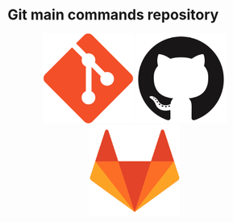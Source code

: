 # Git main commands repository 
<div align="center">
  <img height="180em" src="https://raw.githubusercontent.com/devicons/devicon/master/icons/git/git-original.svg"/>
  <img height="180em" src="https://raw.githubusercontent.com/devicons/devicon/master/icons/github/github-original.svg"/>
  <img height="180em" src="https://raw.githubusercontent.com/devicons/devicon/master/icons/gitlab/gitlab-original.svg"/>
</div>
